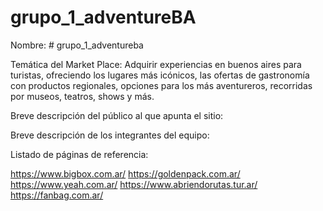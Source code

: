 # grupo_1_adventureBA

Nombre: # grupo_1_adventureba

Temática del Market Place:
Adquirir experiencias en buenos aires para turistas, ofreciendo los lugares más icónicos, las ofertas de gastronomía con productos regionales, 
opciones para los más aventureros, recorridas por museos, teatros, shows y más.

Breve descripción del público al que apunta el sitio:



Breve descripción de los integrantes del equipo:


Listado de páginas de referencia:

https://www.bigbox.com.ar/
https://goldenpack.com.ar/
https://www.yeah.com.ar/
https://www.abriendorutas.tur.ar/
https://fanbag.com.ar/
